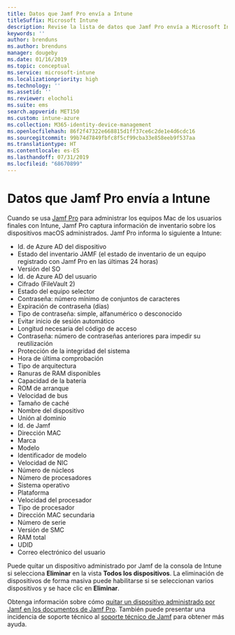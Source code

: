 ```yaml
---
title: Datos que Jamf Pro envía a Intune
titleSuffix: Microsoft Intune
description: Revise la lista de datos que Jamf Pro envía a Microsoft Intune al integrar Jamf Pro para administrar equipos Mac con Intune.
keywords: ''
author: brenduns
ms.author: brenduns
manager: dougeby
ms.date: 01/16/2019
ms.topic: conceptual
ms.service: microsoft-intune
ms.localizationpriority: high
ms.technology: ''
ms.assetid: ''
ms.reviewer: elocholi
ms.suite: ems
search.appverid: MET150
ms.custom: intune-azure
ms.collection: M365-identity-device-management
ms.openlocfilehash: 86f2f47322e668815d1ff37ce6c2de1e4d6cdc16
ms.sourcegitcommit: 99b74d7849fbfc8f5cf99cba33e858eeb9f537aa
ms.translationtype: HT
ms.contentlocale: es-ES
ms.lasthandoff: 07/31/2019
ms.locfileid: "68670899"
---
```

# <a name="data-jamf-pro-sends-to-intune"></a>Datos que Jamf Pro envía a Intune

Cuando se usa [Jamf Pro](https://www.jamf.com) para administrar los equipos Mac de los usuarios finales con Intune, Jamf Pro captura información de inventario sobre los dispositivos macOS administrados. Jamf Pro informa lo siguiente a Intune:

* Id. de Azure AD del dispositivo
* Estado del inventario JAMF (el estado de inventario de un equipo registrado con Jamf Pro en las últimas 24 horas)
* Versión del SO
* Id. de Azure AD del usuario
* Cifrado (FileVault 2)
* Estado del equipo selector
* Contraseña: número mínimo de conjuntos de caracteres
* Expiración de contraseña (días)
* Tipo de contraseña: simple, alfanumérico o desconocido
* Evitar inicio de sesión automático
* Longitud necesaria del código de acceso
* Contraseña: número de contraseñas anteriores para impedir su reutilización
* Protección de la integridad del sistema
* Hora de última comprobación
* Tipo de arquitectura
* Ranuras de RAM disponibles
* Capacidad de la batería
* ROM de arranque
* Velocidad de bus
* Tamaño de caché
* Nombre del dispositivo
* Unión al dominio
* Id. de Jamf
* Dirección MAC
* Marca
* Modelo
* Identificador de modelo
* Velocidad de NIC
* Número de núcleos
* Número de procesadores
* Sistema operativo
* Plataforma
* Velocidad del procesador
* Tipo de procesador
* Dirección MAC secundaria
* Número de serie
* Versión de SMC
* RAM total
* UDID
* Correo electrónico del usuario


Puede quitar un dispositivo administrado por Jamf de la consola de Intune si selecciona **Eliminar** en la vista **Todos los dispositivos**. La eliminación de dispositivos de forma masiva puede habilitarse si se seleccionan varios dispositivos y se hace clic en **Eliminar**.

Obtenga información sobre cómo [quitar un dispositivo administrado por Jamf en los documentos de Jamf Pro](https://www.jamf.com/jamf-nation/articles/80/unmanaging-computers-while-preserving-their-inventory-information). También puede presentar una incidencia de soporte técnico al [soporte técnico de Jamf](https://www.jamf.com/support/) para obtener más ayuda. 

